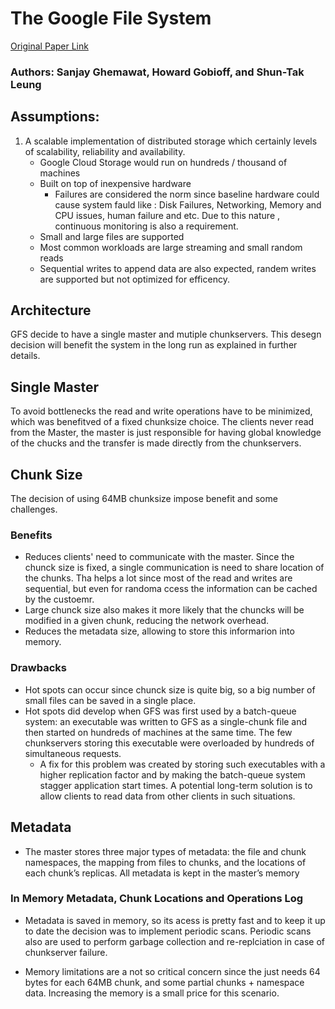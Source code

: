 # The Google File System

[Original Paper Link](https://static.googleusercontent.com/media/research.google.com/en//archive/gfs-sosp2003.pdf)

### Authors: Sanjay Ghemawat, Howard Gobioff, and Shun-Tak Leung

## Assumptions:

1. A scalable implementation of distributed storage which certainly levels of scalability, reliability and availability.
   * Google Cloud Storage would run on hundreds / thousand of machines
   * Built on top of inexpensive hardware
     * Failures are considered the norm since baseline hardware could cause system fauld like : Disk Failures, Networking, Memory and CPU issues, human failure and etc. Due to this nature , continuous monitoring is also a requirement.
   * Small and large files are supported
   * Most common workloads are large streaming and small random reads
   * Sequential writes to append data are also expected, randem writes are supported but not optimized for efficency.

## Architecture

GFS decide to have a single master and mutiple chunkservers.
This desegn decision will benefit the system in the long run as explained in further details.

## Single Master

To avoid bottlenecks the read and write operations have to be minimized, which was benefitved of a fixed chunksize choice.
The clients never read from the Master, the master is just responsible for having global knowledge of the chucks and the transfer is made directly from the chunkservers.

## Chunk Size

The decision of using 64MB chunksize impose benefit and some challenges.
### Benefits
   * Reduces clients' need to communicate with the master. Since the chunck size is fixed, a single communication is need to share location of the chunks. Tha helps a lot since most of the read and writes are sequential, but even for randoma ccess the information can be cached by the custoemr.
   * Large chunck size also makes it more likely that the chuncks will be modified in a given chunk, reducing the network overhead.
   * Reduces the metadata size, allowing to store this informarion into memory.
  
### Drawbacks

   * Hot spots can occur since chunck size is quite big, so a big number of small files can be saved in a single place.
   * Hot spots did develop when GFS was first used by a batch-queue system: an executable was written to GFS as a single-chunk file and then started on hundreds of machines at the same time. The few chunkservers storing this executable were overloaded by hundreds of simultaneous requests.
     * A fix for this problem was created by storing such executables with a higher replication factor and by making the batch-queue system stagger application start times. A potential long-term solution is to allow clients to read data from other clients in such situations.

## Metadata

   * The master stores three major types of metadata: the file and chunk namespaces, the mapping from files to chunks, and the locations of each chunk’s replicas. All metadata is kept in the master’s memory

### In Memory Metadata, Chunk Locations and Operations Log

   * Metadata is saved in memory, so its acess is pretty fast and to keep it up to date the decision was to implement periodic scans. Periodic scans also are used to perform garbage collection and re-replciation in case of chunkserver failure.
  
   * Memory limitations are a not so critical concern since the just needs 64 bytes for each 64MB chunk, and some partial chunks + namespace data. Increasing the memory is a small price for this scenario.